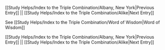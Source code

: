 [[Study Helps/Index to the Triple Combination/Albany, New York|Previous Entry]]  ||  [[Study Helps/Index to the Triple Combination/Alike|Next Entry]]

 See [[Study Helps/Index to the Triple Combination/Word of Wisdom|Word of Wisdom]]

[[Study Helps/Index to the Triple Combination/Albany, New York|Previous Entry]]  ||  [[Study Helps/Index to the Triple Combination/Alike|Next Entry]]